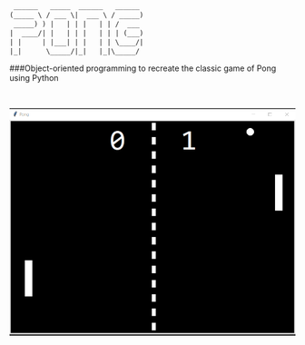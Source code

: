 
     ______   _____  ______   ______ 
    (_____ \ / ___ \|  ___ \ / _____)
     _____) ) |   | | |   | | /  ___ 
    |  ____/| |   | | |   | | | (___)
    | |     | |___| | |   | | \____/|
    |_|      \_____/|_|   |_|\_____/ 

###Object-oriented programming to recreate the classic game of Pong using Python

<br> 

![game.png](images/game.png)
                                 
